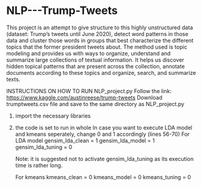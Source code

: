 # NLP---Trump-Tweets
This project is an attempt to give structure to this highly unstructured data (dataset: Trump’s tweets until June 2020),  detect word patterns in those data and cluster those words in groups that best characterize  the different topics that the former president tweets about. The method used is topic modeling and provides us with ways to organize, understand and summarize large collections of textual information. It helps us discover hidden topical patterns that are present across the collection, annotate documents according to these topics and organize, search, and summarize texts.


INSTRUCTIONS ON HOW TO RUN NLP_project.py
Follow the link: https://www.kaggle.com/austinreese/trump-tweets
Download trumptweets.csv file and save to the same directory as NLP_project.py

1. import the necessary libraries
2. the code is set to run in whole
   In case you want to execute LDA model and kmeans seperately,
   change 0 and 1 accordingly (lines 56-70)
   For LDA model
   gensim_lda_clean = 1
   gensim_lda_model = 1
   gensim_lda_tuning = 0

   Note: it is suggested not to activate gensim_lda_tuning as its 
   execution time is rather long.

   For kmeans
   kmeans_clean = 0
   kmeans_model = 0
   kmeans_tuning = 0
